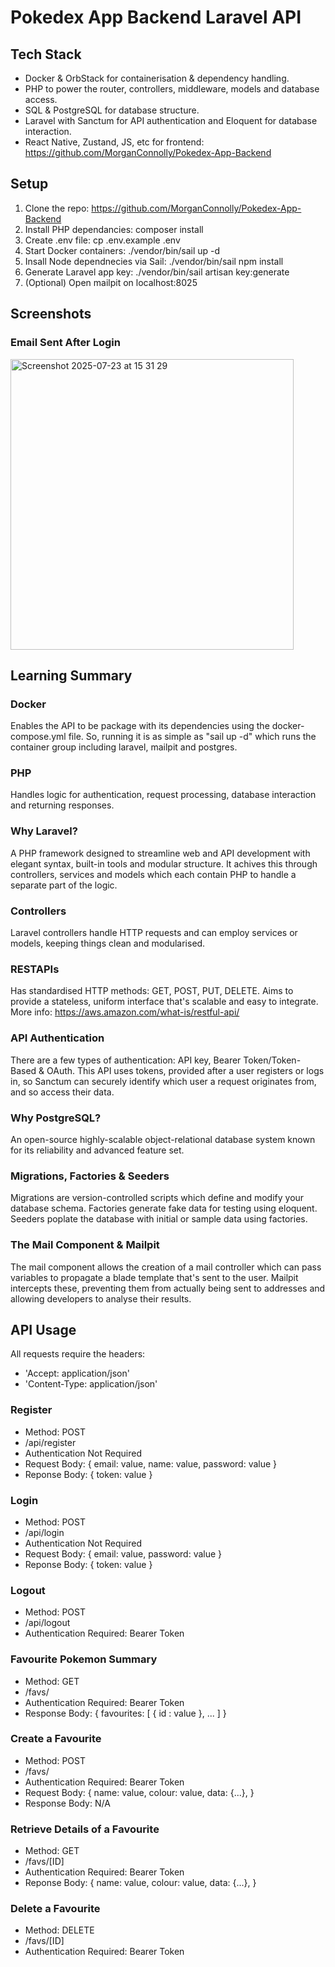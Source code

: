 # Pokedex App Backend Laravel API

## Tech Stack
- Docker & OrbStack for containerisation & dependency handling.
- PHP to power the router, controllers, middleware, models and database access.
- SQL & PostgreSQL for database structure.
- Laravel with Sanctum for API authentication and Eloquent for database interaction.
- React Native, Zustand, JS, etc for frontend: https://github.com/MorganConnolly/Pokedex-App-Backend

## Setup
1. Clone the repo: https://github.com/MorganConnolly/Pokedex-App-Backend
2. Install PHP dependancies: composer install
3. Create .env file: cp .env.example .env
4. Start Docker containers: ./vendor/bin/sail up -d
5. Insall Node dependnecies via Sail: ./vendor/bin/sail npm install
6. Generate Laravel app key: ./vendor/bin/sail artisan key:generate
7. (Optional) Open mailpit on localhost:8025

## Screenshots
### Email Sent After Login
<img width="453" height="465" alt="Screenshot 2025-07-23 at 15 31 29" src="https://github.com/user-attachments/assets/e53e3dad-f390-4683-a8aa-afa1db1b96bb" />

## Learning Summary
### Docker
Enables the API to be package with its dependencies using the docker-compose.yml file. So, running it is as simple as "sail up -d" which runs the container group including laravel, mailpit and postgres.
### PHP
Handles logic for authentication, request processing, database interaction and returning responses.
### Why Laravel?
A PHP framework designed to streamline web and API development with elegant syntax, built-in tools and modular structure. It achives this through controllers, services and models which each contain PHP to handle a separate part of the logic.
### Controllers
Laravel controllers handle HTTP requests and can employ services or models, keeping things clean and modularised.
### RESTAPIs
Has standardised HTTP methods: GET, POST, PUT, DELETE. Aims to provide a stateless, uniform interface that's scalable and easy to integrate. More info: https://aws.amazon.com/what-is/restful-api/
### API Authentication
There are a few types of authentication: API key, Bearer Token/Token-Based & OAuth. This API uses tokens, provided after a user registers or logs in, so Sanctum can securely identify which user a request originates from, and so access their data.
### Why PostgreSQL?
An open-source highly-scalable object-relational database system known for its reliability and advanced feature set.
### Migrations, Factories & Seeders
Migrations are version-controlled scripts which define and modify your database schema. Factories generate fake data for testing using eloquent. Seeders poplate the database with initial or sample data using factories.
### The Mail Component & Mailpit
The mail component allows the creation of a mail controller which can pass variables to propagate a blade template that's sent to the user. Mailpit intercepts these, preventing them from actually being sent to addresses and allowing developers to analyse their results.

## API Usage
All requests require the headers:
- 'Accept: application/json'
- 'Content-Type: application/json'
### Register 
- Method: POST
- /api/register
- Authentication Not Required
- Request Body: {
    email: value,
    name: value,
    password: value
}
- Reponse Body: {
    token: value
}
### Login
- Method: POST
- /api/login
- Authentication Not Required
- Request Body: {
    email: value,
    password: value
}
- Reponse Body: {
    token: value
}
### Logout
- Method: POST
- /api/logout
- Authentication Required: Bearer Token
### Favourite Pokemon Summary
- Method: GET
- /favs/
- Authentication Required: Bearer Token
- Response Body: {
    favourites: [
        { id : value },
        ...
    ]
}
### Create a Favourite
- Method: POST
- /favs/
- Authentication Required: Bearer Token
- Request Body: {
    name: value,
    colour: value,
    data: {...},
}
- Response Body: N/A
### Retrieve Details of a Favourite
- Method: GET
- /favs/[ID]
- Authentication Required: Bearer Token
- Reponse Body: {
    name: value,
    colour: value,
    data: {...},
}
### Delete a Favourite
- Method: DELETE
- /favs/[ID]
- Authentication Required: Bearer Token
